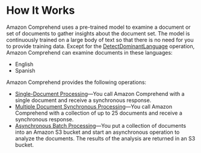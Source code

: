 # How It Works<a name="how-it-works"></a>

Amazon Comprehend uses a pre\-trained model to examine a document or set of documents to gather insights about the document set\. The model is continuously trained on a large body of text so that there is no need for you to provide training data\. Except for the [DetectDominantLanguage](API_DetectDominantLanguage.md) operation, Amazon Comprehend can examine documents in these languages:
+ English
+ Spanish

Amazon Comprehend provides the following operations:
+ [Single\-Document Processing](how-single.md)—You call Amazon Comprehend with a single document and receive a synchronous response\. 
+ [Multiple Document Synchronous Processing](how-batch.md)—You call Amazon Comprehend with a collection of up to 25 documents and receive a synchronous response\.
+ [Asynchronous Batch Processing](how-async.md)—You put a collection of documents into an Amazon S3 bucket and start an asynchronous operation to analyze the documents\. The results of the analysis are returned in an S3 bucket\.